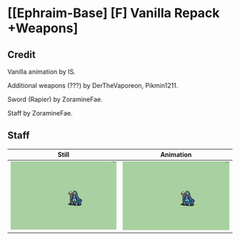 # [\[Ephraim-Base\] \[F\] Vanilla Repack +Weapons]

## Credit

Vanilla animation by IS.

Additional weapons (???) by DerTheVaporeon, Pikmin1211.

Sword (Rapier) by ZoramineFae.

Staff by ZoramineFae.
	
## Staff

| Still | Animation |
| :---: | :-------: |
| ![Staff still](./Staff_000.png) | ![Staff animation](./Staff.gif) |
